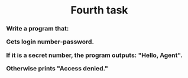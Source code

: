 <h1 align="center">Fourth task</h1>

<h3 align="left">
  <p>Write a program that:</p>
<dr>
<p>Gets login number-password.</p>
<p>If it is a secret number, the program outputs: "Hello, Agent".</p>
<p>Otherwise prints "Access denied."</p>
